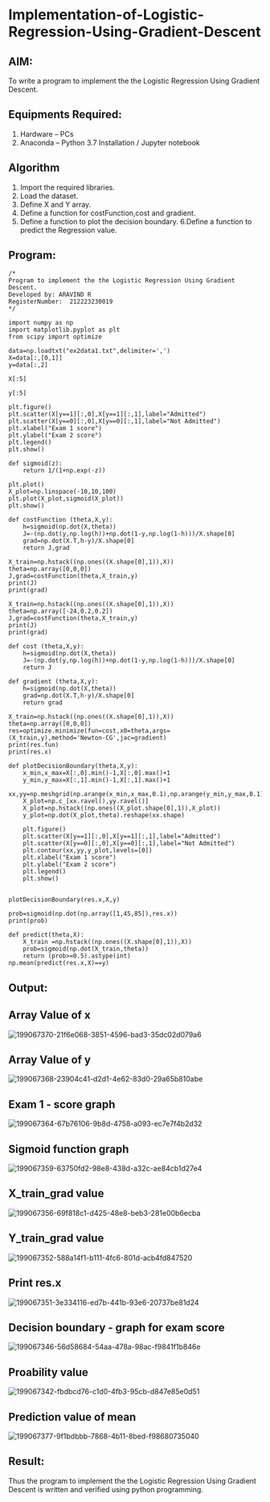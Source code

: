 # Implementation-of-Logistic-Regression-Using-Gradient-Descent

## AIM:
To write a program to implement the the Logistic Regression Using Gradient Descent.

## Equipments Required:
1. Hardware – PCs
2. Anaconda – Python 3.7 Installation / Jupyter notebook

## Algorithm
1. Import the required libraries.
2.  Load the dataset.
3.   Define X and Y array.
4.   Define a function for costFunction,cost and gradient.
5.  Define a function to plot the decision boundary. 6.Define a function to predict the 
   Regression value.

## Program:
```
/*
Program to implement the the Logistic Regression Using Gradient Descent.
Developed by: ARAVIND R
RegisterNumber:  212223230019
*/
```
```
import numpy as np
import matplotlib.pyplot as plt
from scipy import optimize

data=np.loadtxt("ex2data1.txt",delimiter=',')
X=data[:,[0,1]]
y=data[:,2]

X[:5]

y[:5]

plt.figure()
plt.scatter(X[y==1][:,0],X[y==1][:,1],label="Admitted")
plt.scatter(X[y==0][:,0],X[y==0][:,1],label="Not Admitted")
plt.xlabel("Exam 1 score")
plt.ylabel("Exam 2 score")
plt.legend()
plt.show()

def sigmoid(z):
    return 1/(1+np.exp(-z))

plt.plot()
X_plot=np.linspace(-10,10,100)
plt.plot(X_plot,sigmoid(X_plot))
plt.show()

def costFunction (theta,X,y):
    h=sigmoid(np.dot(X,theta))
    J=-(np.dot(y,np.log(h))+np.dot(1-y,np.log(1-h)))/X.shape[0]
    grad=np.dot(X.T,h-y)/X.shape[0]
    return J,grad

X_train=np.hstack((np.ones((X.shape[0],1)),X))
theta=np.array([0,0,0])
J,grad=costFunction(theta,X_train,y)
print(J)
print(grad)

X_train=np.hstack((np.ones((X.shape[0],1)),X))
theta=np.array([-24,0.2,0.2])
J,grad=costFunction(theta,X_train,y)
print(J)
print(grad)

def cost (theta,X,y):
    h=sigmoid(np.dot(X,theta))
    J=-(np.dot(y,np.log(h))+np.dot(1-y,np.log(1-h)))/X.shape[0]
    return J

def gradient (theta,X,y):
    h=sigmoid(np.dot(X,theta))
    grad=np.dot(X.T,h-y)/X.shape[0]
    return grad

X_train=np.hstack((np.ones((X.shape[0],1)),X))
theta=np.array([0,0,0])
res=optimize.minimize(fun=cost,x0=theta,args=(X_train,y),method='Newton-CG',jac=gradient)
print(res.fun)
print(res.x)

def plotDecisionBoundary(theta,X,y):
    x_min,x_max=X[:,0].min()-1,X[:,0].max()+1
    y_min,y_max=X[:,1].min()-1,X[:,1].max()+1
    xx,yy=np.meshgrid(np.arange(x_min,x_max,0.1),np.arange(y_min,y_max,0.1))
    X_plot=np.c_[xx.ravel(),yy.ravel()]
    X_plot=np.hstack((np.ones((X_plot.shape[0],1)),X_plot))
    y_plot=np.dot(X_plot,theta).reshape(xx.shape)
    
    plt.figure()
    plt.scatter(X[y==1][:,0],X[y==1][:,1],label="Admitted")
    plt.scatter(X[y==0][:,0],X[y==0][:,1],label="Not Admitted")
    plt.contour(xx,yy,y_plot,levels=[0])
    plt.xlabel("Exam 1 score")
    plt.ylabel("Exam 2 score")
    plt.legend()
    plt.show()


plotDecisionBoundary(res.x,X,y)

prob=sigmoid(np.dot(np.array([1,45,85]),res.x))
print(prob)

def predict(theta,X):
    X_train =np.hstack((np.ones((X.shape[0],1)),X))
    prob=sigmoid(np.dot(X_train,theta))
    return (prob>=0.5).astype(int)
np.mean(predict(res.x,X)==y)
```
## Output:
## Array Value of x
![199067370-21f6e068-3851-4596-bad3-35dc02d079a6](https://github.com/charumathiramesh/-Implementation-of-Logistic-Regression-Using-Gradient-Descent/assets/120204455/e5311ce6-a9ee-4086-b99f-f8c6b4491790)
## Array Value of y

![199067368-23904c41-d2d1-4e62-83d0-29a65b810abe](https://github.com/charumathiramesh/-Implementation-of-Logistic-Regression-Using-Gradient-Descent/assets/120204455/462fb7c0-fff3-4b13-94d0-b6498c351f26)
## Exam 1 - score graph

![199067364-67b76106-9b8d-4758-a093-ec7e7f4b2d32](https://github.com/charumathiramesh/-Implementation-of-Logistic-Regression-Using-Gradient-Descent/assets/120204455/edc4acfc-30af-40ec-9c5e-eac35cb89e19)
## Sigmoid function graph


![199067359-63750fd2-98e8-438d-a32c-ae84cb1d27e4](https://github.com/charumathiramesh/-Implementation-of-Logistic-Regression-Using-Gradient-Descent/assets/120204455/9bd4bfca-0274-4d02-97ea-88bc4274d31a)
## X_train_grad value
![199067356-69f818c1-d425-48e8-beb3-281e00b6ecba](https://github.com/charumathiramesh/-Implementation-of-Logistic-Regression-Using-Gradient-Descent/assets/120204455/63a6de99-e789-4656-8200-b5f9cea9747b)
## Y_train_grad value

![199067352-588a14f1-b111-4fc6-801d-acb4fd847520](https://github.com/charumathiramesh/-Implementation-of-Logistic-Regression-Using-Gradient-Descent/assets/120204455/ced57c1b-be0d-48a9-8d21-504778656c5f)
## Print res.x
![199067351-3e334116-ed7b-441b-93e6-20737be81d24](https://github.com/charumathiramesh/-Implementation-of-Logistic-Regression-Using-Gradient-Descent/assets/120204455/98c18a7b-e6c0-46db-bc53-05752a2fefbd)

## Decision boundary - graph for exam score
![199067346-56d58684-54aa-478a-98ac-f9841f1b846e](https://github.com/charumathiramesh/-Implementation-of-Logistic-Regression-Using-Gradient-Descent/assets/120204455/d0a35897-b5a6-42a3-a856-00ea5086697f)
## Proability value
![199067342-fbdbcd76-c1d0-4fb3-95cb-d847e85e0d51](https://github.com/charumathiramesh/-Implementation-of-Logistic-Regression-Using-Gradient-Descent/assets/120204455/ccfd7a31-69c4-41ab-bac5-c019aa989b86)
## Prediction value of mean
![199067377-9f1bdbbb-7868-4b11-8bed-f98680735040](https://github.com/charumathiramesh/-Implementation-of-Logistic-Regression-Using-Gradient-Descent/assets/120204455/1d6e9ca6-3ecf-4029-828b-1993ca653c66)

## Result:
Thus the program to implement the the Logistic Regression Using Gradient Descent is written and verified using python programming.

